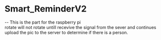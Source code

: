 # Smart_ReminderV2
--
This is the part for the raspberry pi
<br /> rotate will not rotate untill recevive the signal from the sever and continues upload the pic to the server to determine if there is a person.



